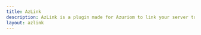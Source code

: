 ```yaml
---
title: AzLink
description: AzLink is a plugin made for Azuriom to link your server to your Azuriom website in a easy, fast and secure way.
layout: azlink
---
```

